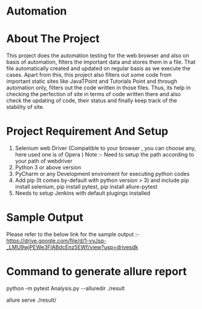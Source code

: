 # Automation

# About The Project

This project does the automation testing for the web browser and also on basis of automation, filters the important data and stores them in a file. That file automatically created and updated on regular basis as we execute the cases.
Apart from this, this project also filters out some code from important static sites like JavaTPoint and Tutorials Point and through automation only, filters out the code written in those files. Thus, its help in checking the perfection of site in terms of code written there and also check the updating of code, their status and finally keep track of the stability of site.


# Project Requirement And Setup

1. Selenium web Driver (Compatible to your browser , you can choose any, here used one is of Opera )
Note :-  Need to setup the path according to your path of webdriver
2. Python 3 or above version
3. PyCharm or any Development enviroment for executing python codes
5. Add pip (It comes by-default with python version > 3) and include pip install selenium, pip install pytest, pip install allure-pytest
4. Needs to setup Jenkins with default plugings installed

# Sample Output
Please refer to the below link for the sample output :-
https://drive.google.com/file/d/1-vyJsq-_LMU9wjPEWe3FlABdcEnz5EWf/view?usp=drivesdk

# Command to generate allure report
python -m pytest Analysis.py --alluredir ./result


allure serve ./result/


